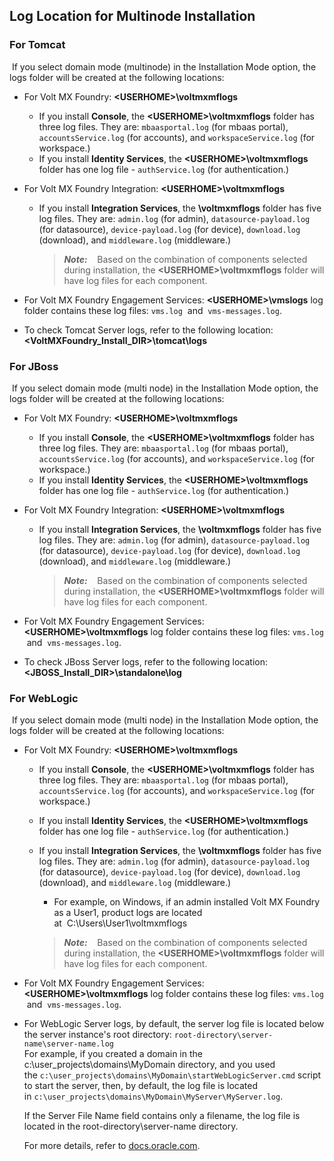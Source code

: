                          


Log Location for Multinode Installation
---------------------------------------

### For Tomcat

 If you select domain mode (multinode) in the Installation Mode option, the logs folder will be created at the following locations:

*   For Volt MX Foundry: **<USERHOME\>\\voltmxmflogs**
    *   If you install **Console**, the **<USERHOME\>\\voltmxmflogs** folder has three log files. They are: `mbaasportal.log` (for mbaas portal), `accountsService.log` (for accounts), and `workspaceService.log` (for workspace.)
    *   If you install **Identity Services**, the **<USERHOME\>\\voltmxmflogs** folder has one log file - `authService.log` (for authentication.)
*   For Volt MX Foundry Integration: **<USERHOME\>\\voltmxmflogs**
    *   If you install **Integration Services**, the **\\voltmxmflogs** folder has five log files. They are: `admin.log` (for admin), `datasource-payload.log` (for datasource), `device-payload.log` (for device), `download.log` (download), and `middleware.log` (middleware.)
        
        > **_Note:_**    Based on the combination of components selected during installation, the **<USERHOME\>\\voltmxmflogs** folder will have log files for each component.  
        
*   For Volt MX Foundry Engagement Services: **<USERHOME\>\\vmslogs** log folder contains these log files: `vms.log`  and  `vms-messages.log`.
*   To check Tomcat Server logs, refer to the following location:  
    **<VoltMXFoundry\_Install\_DIR\>\\tomcat\\logs**

### For JBoss

 If you select domain mode (multi node) in the Installation Mode option, the logs folder will be created at the following locations:

*   For Volt MX Foundry: **<USERHOME\>\\voltmxmflogs**
    *   If you install **Console**, the **<USERHOME\>\\voltmxmflogs** folder has three log files. They are: `mbaasportal.log` (for mbaas portal), `accountsService.log` (for accounts), and `workspaceService.log` (for workspace.)
    *   If you install **Identity Services**, the **<USERHOME\>\\voltmxmflogs** folder has one log file - `authService.log` (for authentication.)
*   For Volt MX Foundry Integration: **<USERHOME\>\\voltmxmflogs**
    *   If you install **Integration Services**, the **\\voltmxmflogs** folder has five log files. They are: `admin.log` (for admin), `datasource-payload.log` (for datasource), `device-payload.log` (for device), `download.log` (download), and `middleware.log` (middleware.)
        
        > **_Note:_**    Based on the combination of components selected during installation, the **<USERHOME\>\\voltmxmflogs** folder will have log files for each component.  
        
*   For Volt MX Foundry Engagement Services: **<USERHOME\>\\voltmxmflogs** log folder contains these log files: `vms.log`  and  `vms-messages.log`.
*   To check JBoss Server logs, refer to the following location:  
    **<JBOSS\_Install\_DIR\>\\standalone\\log**

### For WebLogic

 If you select domain mode (multi node) in the Installation Mode option, the logs folder will be created at the following locations:

*   For Volt MX Foundry: **<USERHOME\>\\voltmxmflogs**
    *   If you install **Console**, the **<USERHOME\>\\voltmxmflogs** folder has three log files. They are: `mbaasportal.log` (for mbaas portal), `accountsService.log` (for accounts), and `workspaceService.log` (for workspace.)
    *   If you install **Identity Services**, the **<USERHOME\>\\voltmxmflogs** folder has one log file - `authService.log` (for authentication.)
    *   If you install **Integration Services**, the **\\voltmxmflogs** folder has five log files. They are: `admin.log` (for admin), `datasource-payload.log` (for datasource), `device-payload.log` (for device), `download.log` (download), and `middleware.log` (middleware.)
        
        *   For example, on Windows, if an admin installed Volt MX Foundry as a User1, product logs are located at  C:\\Users\\User1\\voltmxmflogs
        
        > **_Note:_**    Based on the combination of components selected during installation, the **<USERHOME\>\\voltmxmflogs** folder will have log files for each component.  
        
*   For Volt MX Foundry Engagement Services: **<USERHOME\>\\voltmxmflogs** log folder contains these log files: `vms.log`  and  `vms-messages.log`.
*   For WebLogic Server logs, by default, the server log file is located below the server instance's root directory: `root-directory\server-name\server-name.log`  
    For example, if you created a domain in the c:\\user\_projects\\domains\\MyDomain directory, and you used the `c:\user_projects\domains\MyDomain\startWebLogicServer.cmd` script to start the server, then, by default, the log file is located in `c:\user_projects\domains\MyDomain\MyServer\MyServer.log`.  
      
    If the Server File Name field contains only a filename, the log file is located in the root-directory\\server-name directory.  
      
    For more details, refer to [docs.oracle.com](http://docs.oracle.com/cd/E13222_01/wls/docs81/ConsoleHelp/logging.html#1045661).
